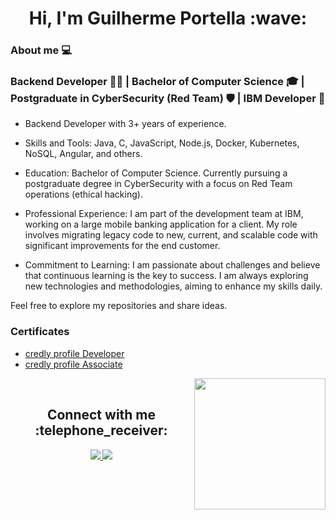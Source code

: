<h1 align="center">Hi, I'm Guilherme Portella :wave: </h1>

### About me :computer: 

 ### Backend Developer 👨‍💻 | Bachelor of Computer Science 🎓 | Postgraduate in CyberSecurity (Red Team) ️🛡️ | IBM Developer 💼

<div aling=" center">

- Backend Developer with 3+ years of experience.

- Skills and Tools: Java, C, JavaScript, Node.js, Docker, Kubernetes, NoSQL, Angular, and others.

- Education: Bachelor of Computer Science. Currently pursuing a postgraduate degree in CyberSecurity with a focus on Red Team operations (ethical hacking).

- Professional Experience: I am part of the development team at IBM, working on a large mobile banking application for a client. My role involves migrating legacy code to new, current, and scalable code with significant improvements for the end customer.

- Commitment to Learning: I am passionate about challenges and believe that continuous learning is the key to success. I am always exploring new technologies and methodologies, aiming to enhance my skills daily.

Feel free to explore my repositories and share ideas.

### Certificates

- [credly profile Developer](https://www.credly.com/users/guilherme-portella.02cb93c9/badges?sort=-state_updated_at&page=1)
- [credly profile Associate](https://www.credly.com/users/guilherme-portella/badges)

</div>

 <img  src = "https://github-readme-stats.vercel.app/api/top-langs/?username=guilhermeportella&theme=dark&line)](https://github.com/guilhermeportella" height="210px" align = "right"/>

</br>

<h2 align="center">Connect with me :telephone_receiver: </h2> 
<p align="center">
 <a href="mailto:guilhermeportella2@gmail.com">
  <img src="https://img.shields.io/badge/-Guilherme Portella-c14438?style=flat-square&logo=Gmail&logoColor=white&link=mailto:guilhermeportella2@gmail.com"/>
 </a>
 <a href="https://www.linkedin.com/in/myprofileguilhermeportella/">
 <img src="https://img.shields.io/badge/-Guilherme Portella-blue?style=flat-square&logo=Linkedin&logoColor=white&link=https://www.linkedin.com/in/guilhermeportella-1997a008/" target="_blank"/>
</a>
</p>
